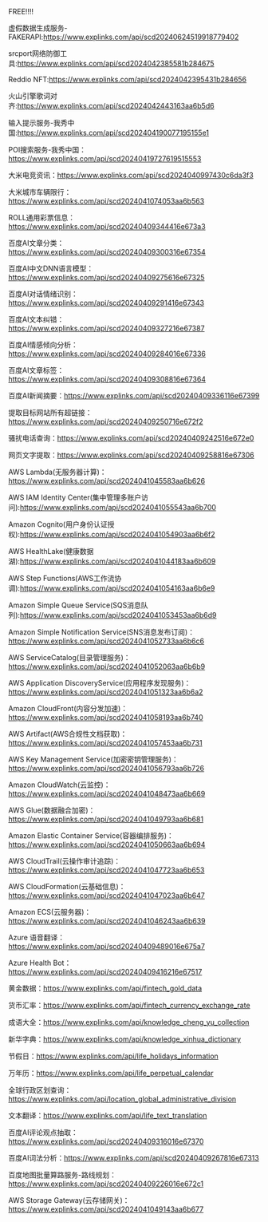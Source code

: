 FREE!!!!

虚假数据生成服务-FAKERAPI:https://www.explinks.com/api/scd20240624519918779402

srcport网络防御工具:https://www.explinks.com/api/scd2024042385581b284675

Reddio NFT:https://www.explinks.com/api/scd2024042395431b284656

火山引擎歌词对齐:https://www.explinks.com/api/scd2024042443163aa6b5d6

输入提示服务-我秀中国:https://www.explinks.com/api/scd202404190077195155e1

POI搜索服务-我秀中国：https://www.explinks.com/api/scd20240419727619515553

大米电竞资讯：https://www.explinks.com/api/scd2024040997430c6da3f3

大米城市车辆限行：https://www.explinks.com/api/scd2024041074053aa6b563

ROLL通用彩票信息：https://www.explinks.com/api/scd20240409344416e673a3

百度AI文章分类：https://www.explinks.com/api/scd20240409300316e67354

百度AI中文DNN语言模型：https://www.explinks.com/api/scd20240409275616e67325

百度AI对话情绪识别：https://www.explinks.com/api/scd20240409291416e67343

百度AI文本纠错：https://www.explinks.com/api/scd20240409327216e67387

百度AI情感倾向分析：https://www.explinks.com/api/scd20240409284016e67336

百度AI文章标签：https://www.explinks.com/api/scd20240409308816e67364

百度AI新闻摘要：https://www.explinks.com/api/scd20240409336116e67399

提取目标网站所有超链接：https://www.explinks.com/api/scd20240409250716e672f2

骚扰电话查询：https://www.explinks.com/api/scd20240409242516e672e0

网页文字提取：https://www.explinks.com/api/scd20240409258816e67306

AWS Lambda(无服务器计算)：https://www.explinks.com/api/scd2024041045583aa6b626

AWS IAM Identity Center(集中管理多账户访问):https://www.explinks.com/api/scd2024041055543aa6b700

Amazon Cognito(用户身份认证授权):https://www.explinks.com/api/scd2024041054903aa6b6f2

AWS HealthLake(健康数据湖):https://www.explinks.com/api/scd2024041044183aa6b609

AWS Step Functions(AWS工作流协调):https://www.explinks.com/api/scd2024041054163aa6b6e9

Amazon Simple Queue Service(SQS消息队列):https://www.explinks.com/api/scd2024041053453aa6b6d9

Amazon Simple Notification Service(SNS消息发布订阅)：https://www.explinks.com/api/scd2024041052733aa6b6c6

AWS ServiceCatalog(目录管理服务)：https://www.explinks.com/api/scd2024041052063aa6b6b9

AWS Application DiscoveryService(应用程序发现服务)：https://www.explinks.com/api/scd2024041051323aa6b6a2

Amazon CloudFront(内容分发加速)：https://www.explinks.com/api/scd2024041058193aa6b740

AWS Artifact(AWS合规性文档获取)：https://www.explinks.com/api/scd2024041057453aa6b731

AWS Key Management Service(加密密钥管理服务)：https://www.explinks.com/api/scd2024041056793aa6b726

Amazon CloudWatch(云监控)：https://www.explinks.com/api/scd2024041048473aa6b669

AWS Glue(数据融合加密)：https://www.explinks.com/api/scd2024041049793aa6b681

Amazon Elastic Container Service(容器编排服务)：https://www.explinks.com/api/scd2024041050663aa6b694

AWS CloudTrail(云操作审计追踪)：https://www.explinks.com/api/scd2024041047723aa6b653

AWS CloudFormation(云基础信息)：https://www.explinks.com/api/scd2024041047023aa6b647

Amazon ECS(云服务器)：https://www.explinks.com/api/scd2024041046243aa6b639

Azure 语音翻译：https://www.explinks.com/api/scd20240409489016e675a7

Azure Health Bot：https://www.explinks.com/api/scd20240409416216e67517

黄金数据：https://www.explinks.com/api/fintech_gold_data

货币汇率：https://www.explinks.com/api/fintech_currency_exchange_rate

成语大全：https://www.explinks.com/api/knowledge_cheng_yu_collection

新华字典：https://www.explinks.com/api/knowledge_xinhua_dictionary

节假日：https://www.explinks.com/api/life_holidays_information

万年历：https://www.explinks.com/api/life_perpetual_calendar

全球行政区划查询：https://www.explinks.com/api/location_global_administrative_division

文本翻译：https://www.explinks.com/api/life_text_translation

百度AI评论观点抽取：https://www.explinks.com/api/scd20240409316016e67370

百度AI词法分析：https://www.explinks.com/api/scd20240409267816e67313

百度地图批量算路服务-路线规划：https://www.explinks.com/api/scd20240409226016e672c1

AWS Storage Gateway(云存储网关)：https://www.explinks.com/api/scd2024041049143aa6b677

